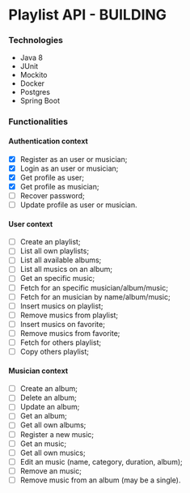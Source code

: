 # Playlist API - BUILDING

### Technologies

- Java 8
- JUnit
- Mockito
- Docker
- Postgres
- Spring Boot

### Functionalities

#### Authentication context

- [x] Register as an user or musician;
- [x] Login as an user or musician;
- [x] Get profile as user;
- [x] Get profile as musician;
- [ ] Recover password;
- [ ] Update profile as user or musician.

#### User context

- [ ] Create an playlist;
- [ ] List all own playlists;
- [ ] List all available albums;
- [ ] List all musics on an album;
- [ ] Get an specific music;
- [ ] Fetch for an specific musician/album/music;
- [ ] Fetch for an musician by name/album/music;
- [ ] Insert musics on playlist;
- [ ] Remove musics from playlist;
- [ ] Insert musics on favorite;
- [ ] Remove musics from favorite;
- [ ] Fetch for others playlist;
- [ ] Copy others playlist;

#### Musician context

- [ ] Create an album;
- [ ] Delete an album;
- [ ] Update an album;
- [ ] Get an album;
- [ ] Get all own albums;
- [ ] Register a new music;
- [ ] Get an music;
- [ ] Get all own musics;
- [ ] Edit an music (name, category, duration, album);
- [ ] Remove an music;
- [ ] Remove music from an album (may be a single).